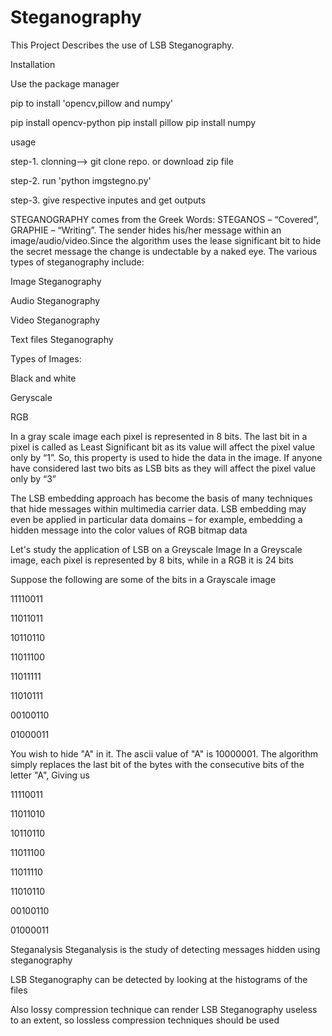 # Steganography
This Project Describes the use of LSB Steganography.

Installation

Use the package manager 

pip to install 'opencv,pillow and numpy'


pip install opencv-python
pip install pillow
pip install numpy

usage

step-1. clonning--> git clone repo. or download zip file

step-2. run 'python imgstegno.py'

step-3. give respective inputes and get outputs

STEGANOGRAPHY comes from the Greek Words: STEGANOS – “Covered”, GRAPHIE – “Writing”. The sender hides his/her message within an image/audio/video.Since the algorithm uses the lease significant bit to hide the secret message the change is undectable by a naked eye.
The various types of steganography include:


Image Steganography

Audio Steganography

Video Steganography

Text files Steganography


Types of Images:

Black and white

Geryscale

RGB

In a gray scale image each pixel is represented in 8 bits. The last bit in a pixel is called as Least Significant bit as its value will affect the pixel value only by “1”. So, this property is used to hide the data in the image. If anyone have considered last two bits as LSB bits as they will affect the pixel value only by “3”

The LSB embedding approach has become the basis of many techniques that hide messages within multimedia carrier data. LSB embedding may even be applied in particular data domains – for example, embedding a hidden message into the color values of RGB bitmap data

Let's study the application of LSB on a Greyscale Image
In a Greyscale image, each pixel is represented by 8 bits, while in a RGB it is 24 bits

Suppose the following are some of the bits in a Grayscale image


11110011

11011011

10110110

11011100

11011111

11010111

00100110

01000011

You wish to hide "A" in it. The ascii value of "A" is 10000001.
The algorithm simply replaces the last bit of the bytes with the consecutive bits of the letter "A", Giving us


11110011

11011010

10110110

11011100

11011110

11010110

00100110

01000011


Steganalysis
Steganalysis is the study of detecting messages hidden using steganography

LSB Steganography can be detected by looking at the histograms of the files

Also lossy compression technique can render LSB Steganography useless to an extent, so lossless compression techniques should be used



